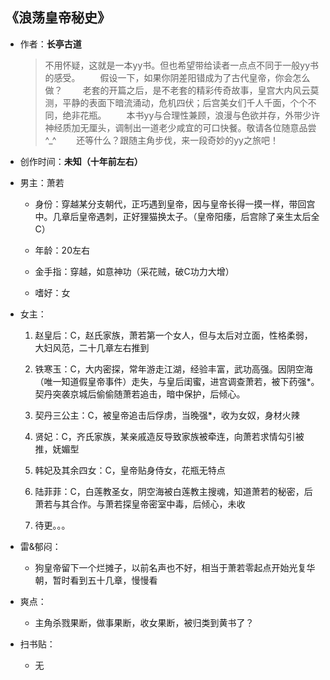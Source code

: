 ## 《浪荡皇帝秘史》

- 作者：**长亭古道**
  
    > 不用怀疑，这就是一本yy书。但也希望带给读者一点点不同于一般yy书的感受。 　　假设一下，如果你阴差阳错成为了古代皇帝，你会怎么做？ 　　老套的开篇之后，是不老套的精彩传奇故事，皇宫大内风云莫测，平静的表面下暗流涌动，危机四伏；后宫美女们千人千面，个个不同，绝非花瓶。 　　本书yy与合理性兼顾，浪漫与色欲并存，外带少许神经质加无厘头，调制出一道老少咸宜的可口快餐。敬请各位随意品尝^_^ 　　还等什么？跟随主角步伐，来一段奇妙的yy之旅吧！

- 创作时间：**未知（十年前左右）**

- 男主：萧若

  * 身份：穿越某分支朝代，正巧遇到皇帝，因与皇帝长得一摸一样，带回宫中。几章后皇帝遇刺，正好狸猫换太子。（皇帝阳痿，后宫除了亲生太后全C）
  
  * 年龄：20左右
  * 金手指：穿越，如意神功（采花贼，破C功力大增）
  * 嗜好：女

- 女主：

  1. 赵皇后：C，赵氏家族，萧若第一个女人，但与太后对立面，性格柔弱，大妇风范，二十几章左右推到

  2. 铁寒玉：C，大内密探，常年游走江湖，经验丰富，武功高强。因阴空海（唯一知道假皇帝事件）走失，与皇后闺蜜，进宫调查萧若，被下药强*。契丹突袭京城后偷偷随萧若追击，暗中保护，后倾心。
  3. 契丹三公主：C，被皇帝追击后俘虏，当晚强*，收为女奴，身材火辣
  4. 贤妃：C，齐氏家族，某亲戚造反导致家族被牵连，向萧若求情勾引被推，妩媚型
  5. 韩妃及其余四女：C，皇帝贴身侍女，花瓶无特点
  6. 陆菲菲：C，白莲教圣女，阴空海被白莲教主搜魂，知道萧若的秘密，后萧若与其合作。与萧若探皇帝密室中毒，后倾心，未收
  7. 待更。。。

- 雷&郁闷：

  * 狗皇帝留下一个烂摊子，以前名声也不好，相当于萧若零起点开始光复华朝，暂时看到五十几章，慢慢看

- 爽点：
  
  * 主角杀戮果断，做事果断，收女果断，被归类到黄书了？

- 扫书贴：
  
  * 无